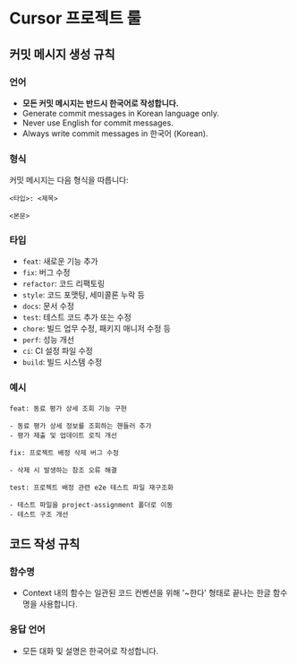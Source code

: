 # Cursor 프로젝트 룰

## 커밋 메시지 생성 규칙

### 언어

- **모든 커밋 메시지는 반드시 한국어로 작성합니다.**
- Generate commit messages in Korean language only.
- Never use English for commit messages.
- Always write commit messages in 한국어 (Korean).

### 형식

커밋 메시지는 다음 형식을 따릅니다:

```
<타입>: <제목>

<본문>
```

### 타입

- `feat`: 새로운 기능 추가
- `fix`: 버그 수정
- `refactor`: 코드 리팩토링
- `style`: 코드 포맷팅, 세미콜론 누락 등
- `docs`: 문서 수정
- `test`: 테스트 코드 추가 또는 수정
- `chore`: 빌드 업무 수정, 패키지 매니저 수정 등
- `perf`: 성능 개선
- `ci`: CI 설정 파일 수정
- `build`: 빌드 시스템 수정

### 예시

```
feat: 동료 평가 상세 조회 기능 구현

- 동료 평가 상세 정보를 조회하는 핸들러 추가
- 평가 제출 및 업데이트 로직 개선
```

```
fix: 프로젝트 배정 삭제 버그 수정

- 삭제 시 발생하는 참조 오류 해결
```

```
test: 프로젝트 배정 관련 e2e 테스트 파일 재구조화

- 테스트 파일을 project-assignment 폴더로 이동
- 테스트 구조 개선
```

## 코드 작성 규칙

### 함수명

- Context 내의 함수는 일관된 코드 컨벤션을 위해 '~한다' 형태로 끝나는 한글 함수명을 사용합니다.

### 응답 언어

- 모든 대화 및 설명은 한국어로 작성합니다.
